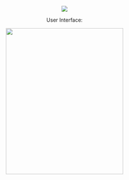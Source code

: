 <p align="center">
  <img src="https://github.com/Macc0de/C_collection/assets/138070020/fdf512aa-e43b-410b-94a8-c217a6f3ae18">
</p>

<p align="center">User Interface:</p>
<p align="center">
  <img src="https://github.com/Macc0de/C_collection/assets/138070020/c10e09c5-499c-458b-ace3-3770e48ba783" height=400 width=320>
</p>
